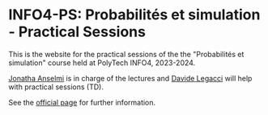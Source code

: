 # INFO4-PS: Probabilit&eacute;s et simulation - Practical Sessions

This is the website for the practical sessions of the the "Probabilit&eacute;s et simulation" course held at PolyTech INFO4, 2023-2024.

[Jonatha Anselmi](mailto:jonatha.anselmi@inria.fr) is in charge of the lectures and [Davide Legacci](mailto:davide.legacci@univ-grenoble-alpes.fr) will help with practical sessions (TD).

See the [official page](https://github.com/jonatha-anselmi/INFO4-PS) for further information.

